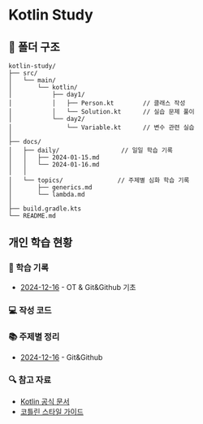 # Kotlin Study

## 📁 폴더 구조
```
kotlin-study/
├── src/
│   └── main/
│       └── kotlin/
│           ├── day1/
│           │   ├── Person.kt        // 클래스 작성
│           │   └── Solution.kt      // 실습 문제 풀이
│           └── day2/
│               └── Variable.kt      // 변수 관련 실습
│
├── docs/
│   ├── daily/                 // 일일 학습 기록
│   │   ├── 2024-01-15.md
│   │   └── 2024-01-16.md
│   │
│   └── topics/               // 주제별 심화 학습 기록
│       ├── generics.md
│       └── lambda.md
│
├── build.gradle.kts
└── README.md
```


## 개인 학습 현황

### 📝 학습 기록
- [2024-12-16](docs/daily/2024-12-16.md) - OT & Git&Github 기초


### 💻 작성 코드


### 📚 주제별 정리
- [2024-12-16](docs/topics/Git&Github.md) - Git&Github

### 🔍 참고 자료
- [Kotlin 공식 문서](https://kotlinlang.org/docs/home.html)
- [코틀린 스타일 가이드](https://kotlinlang.org/docs/coding-conventions.html)
